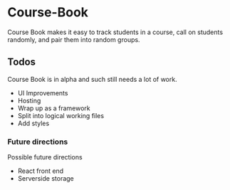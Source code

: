 # Course-Book

Course Book makes it easy to track students in a course, call on students randomly, and pair them into random groups. 


## Todos

Course Book is in alpha and such still needs a lot of work.

- UI Improvements
- Hosting
- Wrap up as a framework
- Split into logical working files
- Add styles 

### Future directions 

Possible future directions

- React front end
- Serverside storage
